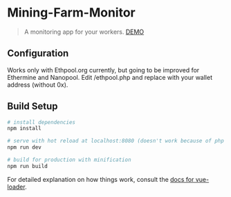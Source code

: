 # Mining-Farm-Monitor

> A monitoring app for your workers.
[DEMO](https://monitor.blockchainvest.io)

## Configuration

Works only with Ethpool.org currently, but going to be improved for Ethermine and Nanopool.
Edit /ethpool.php and replace with your wallet address (without 0x).

## Build Setup

``` bash
# install dependencies
npm install

# serve with hot reload at localhost:8080 (doesn't work because of php socket, use ethpool.json for tests)
npm run dev

# build for production with minification
npm run build
```

For detailed explanation on how things work, consult the [docs for vue-loader](http://vuejs.github.io/vue-loader).
